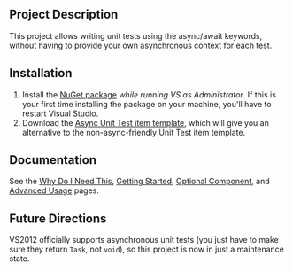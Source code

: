 ## Project Description
This project allows writing unit tests using the async/await keywords, without having to provide your own asynchronous context for each test.

## Installation

1. Install the [NuGet package](https://nuget.org/packages/AsyncUnitTests-MSTest) _while running VS as Administrator_. If this is your first time installing the package on your machine, you'll have to restart Visual Studio.
2. Download the [Async Unit Test item template](item-template.md), which will give you an alternative to the non-async-friendly Unit Test item template.

## Documentation

See the [Why Do I Need This](Why%20Do%20I%20Need%20This.md), [Getting Started](Getting%20Started.md), [Optional Component](Optional%20Component.md), and [Advanced Usage](Advanced%20Usage.md) pages.

## Future Directions

VS2012 officially supports asynchronous unit tests (you just have to make sure they return `Task`, not `void`), so this project is now in just a maintenance state.